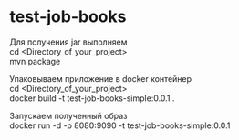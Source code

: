 # test-job-books

Для получения jar выполняем<br> 
cd <Directory_of_your_project><br>
mvn package

Упаковываем приложение в docker контейнер <br>
cd <Directory_of_your_project><br>
docker build -t test-job-books-simple:0.0.1 .

Запускаем полученный образ<br>
docker run -d -p 8080:9090 -t test-job-books-simple:0.0.1
